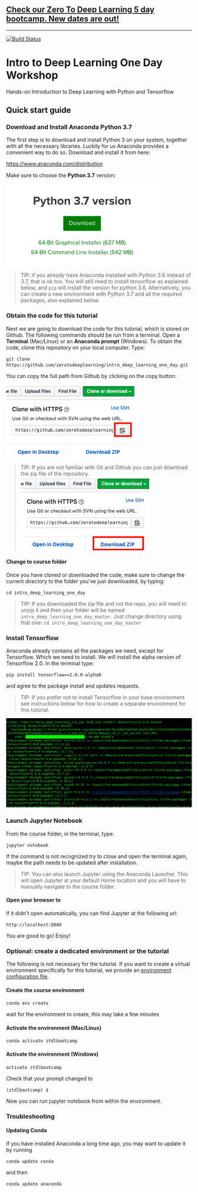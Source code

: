 ## [Check our Zero To Deep Learning 5 day bootcamp. New dates are out!](https://bootcamp.zerotodeeplearning.com)
------

[![Build Status](https://travis-ci.org/zerotodeeplearning/intro_deep_learning_one_day.svg?branch=master)](https://travis-ci.org/zerotodeeplearning/intro_deep_learning_one_day)


# Intro to Deep Learning One Day Workshop

Hands-on Introduction to Deep Learning with Python and Tensorflow


## Quick start guide

### Download and Install Anaconda Python 3.7

The first step is to download and install Python 3 on your system, together with all the necessary libraries. Luckily for us Anaconda provides a convenient way to do so. Download and install it from here:

https://www.anaconda.com/distribution


Make sure to choose the **Python 3.7** version:

![](./assets/anaconda_download.png)

> TIP: if you already have Anaconda installed with Python 3.6 instead of 3.7, that is ok too. You will still need to install tensorflow as explained below, and `pip` will install the version for python 3.6. Alternatively, you can create a new environment with Python 3.7 and all the required packages, also explained below.

### Obtain the code for this tutorial
Next we are going to download the code for this tutorial, which is stored on Github. The following commands should be run from a terminal. Open a **Terminal** (Mac/Linux) or an **Anaconda prompt** (Windows). To obtain the code, clone this repository on your local computer. Type:
```
git clone https://github.com/zerotodeeplearning/intro_deep_learning_one_day.git
```
You can copy the full path from Github by clicking on the copy button:

![](./assets/github_download_1.png)

> TIP: If you are not familiar with Git and Github you can just download the zip file of the repository.
![](./assets/github_download_2.png)


#### Change to course folder
Once you have cloned or downloaded the code, make sure to change the current directory to the folder you've just downloaded, by typing:
```
cd intro_deep_learning_one_day
```

> TIP: If you downloaded the zip file and not the repo, you will need to unzip it and then your folder will be named `intro_deep_learning_one_day_master`. Just change directory using that one: `cd intro_deep_learning_one_day_master`


### Install Tensorflow
Anaconda already contains all the packages we need, except for Tensorflow. Which we need to install. We will install the alpha version of Tensorflow 2.0. In the terminal type:
```
pip install tensorflow==2.0.0-alpha0
```
and agree to the package install and updates requests.

> TIP: If you prefer not to install Tensorflow in your base environment see instructions below for how to create a separate environment for this tutorial.

![](./assets/install_tensorflow.png)

### Launch Jupyter Notebook

From the course folder, in the terminal, type:
```
jupyter notebook
```
If the command is not recognized try to close and open the terminal again, maybe the path needs to be updated after installation.

> TIP: You can also launch Jupyter using the Anaconda Launcher. This will open Jupyter at your default Home location and you will have to manually navigate to the course folder.

#### Open your browser to

If it didn't open automatically, you can find Jupyter at the following url:
```
http://localhost:8888
```

You are good to go! Enjoy!




### Optional: create a dedicated environment or the tutorial
The following is not necessary for the tutorial. If you want to create a virtual environment specifically for this tutorial, we provide an [environment configuration file](environment.yml).
#### Create the course environment
```
conda env create
```
wait for the environment to create, this may take a few minutes

#### Activate the environment (Mac/Linux)
```
conda activate ztdlbootcamp
```

#### Activate the environment (Windows)
```
activate ztdlbootcamp
```

Check that your prompt changed to

```
(ztdlbootcamp) $
```

Now you can run jupyter notebook from within the environment.


### Troubleshooting

#### Updating Conda

If you have installed Anaconda a long time ago, you may want to update it by running

```
conda update conda
```

and then

```
conda update anaconda
```
